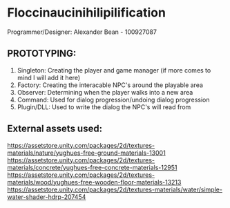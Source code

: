 # Floccinaucinihilipilification

Programmer/Designer: Alexander Bean - 100927087


## PROTOTYPING:
1. Singleton: Creating the player and game manager (if more comes to mind I will add it here)
2. Factory: Creating the interacable NPC's around the playable area
3. Observer: Determining when the player walks into a new area
4. Command: Used for dialog progression/undoing dialog progression
5. Plugin/DLL: Used to write the dialog the NPC's will read from

## External assets used: 
https://assetstore.unity.com/packages/2d/textures-materials/nature/yughues-free-ground-materials-13001 
https://assetstore.unity.com/packages/2d/textures-materials/concrete/yughues-free-concrete-materials-12951
https://assetstore.unity.com/packages/2d/textures-materials/wood/yughues-free-wooden-floor-materials-13213
https://assetstore.unity.com/packages/2d/textures-materials/water/simple-water-shader-hdrp-207454
